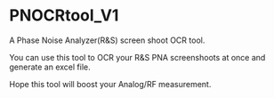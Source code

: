 # PNOCRtool_V1
A Phase Noise Analyzer(R&S) screen shoot OCR tool.

You can use this tool to OCR your R&S PNA screenshoots at once and generate an excel file.

Hope this tool will boost your Analog/RF measurement.

